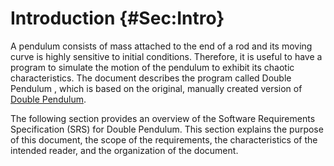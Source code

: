 # Introduction {#Sec:Intro}

A pendulum consists of mass attached to the end of a rod and its moving curve is highly sensitive to initial conditions. Therefore, it is useful to have a program to simulate the motion of the pendulum to exhibit its chaotic characteristics. The document describes the program called Double Pendulum , which is based on the original, manually created version of [Double Pendulum](https://github.com/Zhang-Zhi-ZZ/CAS741Project/tree/master/Double%20Pendulum).

The following section provides an overview of the Software Requirements Specification (SRS) for Double Pendulum. This section explains the purpose of this document, the scope of the requirements, the characteristics of the intended reader, and the organization of the document.
